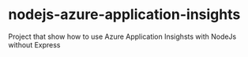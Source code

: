 # nodejs-azure-application-insights
Project that show how to use Azure Application Insighsts with NodeJs without Express
